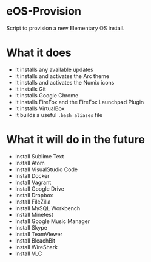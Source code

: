 # eOS-Provision
Script to provision a new Elementary OS install.

# What it does
- It installs any available updates
- It installs and activates the Arc theme
- It installs and activates the Numix icons
- It installs Git
- It installs Google Chrome
- It installs FireFox and the FireFox Launchpad Plugin
- It installs VirtualBox
- It builds a useful `.bash_aliases` file

# What it will do in the future
- Install Sublime Text
- Install Atom
- Install VisualStudio Code
- Install Docker
- Install Vagrant
- Install Google Drive
- Install Dropbox
- Install FileZilla
- Install MySQL Workbench
- Install Minetest
- Install Google Music Manager
- Install Skype
- Install TeamViewer
- Install BleachBit
- Install WireShark
- Install VLC
